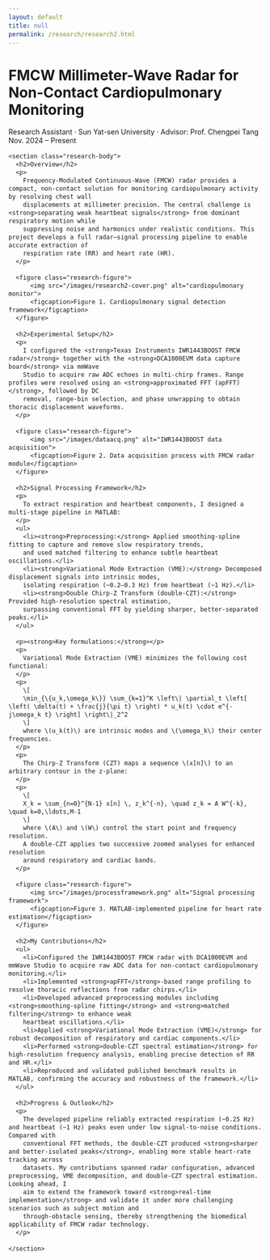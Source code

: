 ```yaml
---
layout: default
title: null
permalink: /research/research2.html
---
```


<html lang="en">
<head>
  <meta charset="UTF-8">
  <title>FMCW Millimeter-Wave Radar for Non-Contact Cardiopulmonary Monitoring</title>
  <link rel="stylesheet" href="research.css">
  <!-- MathJax -->
  <script src="https://polyfill.io/v3/polyfill.min.js?features=es6"></script>
  <script id="MathJax-script" async
    src="https://cdn.jsdelivr.net/npm/mathjax@3/es5/tex-mml-chtml.js">
  </script>
</head>
<body>
<div id="research-detail">
  <div class="content-card">
    <h1 class="page__title">
      FMCW Millimeter-Wave Radar for Non-Contact Cardiopulmonary Monitoring
    </h1>
    <p class="meta">
      Research Assistant · Sun Yat-sen University · Advisor: Prof. Chengpei Tang<br>
      Nov. 2024 – Present
    </p>

    <section class="research-body">
      <h2>Overview</h2>
      <p>
        Frequency-Modulated Continuous-Wave (FMCW) radar provides a compact, non-contact solution for monitoring cardiopulmonary activity by resolving chest wall 
        displacements at millimeter precision. The central challenge is <strong>separating weak heartbeat signals</strong> from dominant respiratory motion while 
        suppressing noise and harmonics under realistic conditions. This project develops a full radar–signal processing pipeline to enable accurate extraction of 
        respiration rate (RR) and heart rate (HR).
      </p>
      
      <figure class="research-figure">
          <img src="/images/research2-cover.png" alt="cardiopulmonary monitor">
          <figcaption>Figure 1. Cardiopulmonary signal detection framework</figcaption>
      </figure>
      
      <h2>Experimental Setup</h2>
      <p>
        I configured the <strong>Texas Instruments IWR1443BOOST FMCW radar</strong> together with the <strong>DCA1000EVM data capture board</strong> via mmWave 
        Studio to acquire raw ADC echoes in multi-chirp frames. Range profiles were resolved using an <strong>approximated FFT (apFFT)</strong>, followed by DC 
        removal, range-bin selection, and phase unwrapping to obtain thoracic displacement waveforms.
      </p>

      <figure class="research-figure">
          <img src="/images/dataacq.png" alt="IWR1443BOOST data acquisition">
          <figcaption>Figure 2. Data acquisition process with FMCW radar module</figcaption>
      </figure>

      <h2>Signal Processing Framework</h2>
      <p>
        To extract respiration and heartbeat components, I designed a multi-stage pipeline in MATLAB:
      </p>
      <ul>
        <li><strong>Preprocessing:</strong> Applied smoothing-spline fitting to capture and remove slow respiratory trends, 
        and used matched filtering to enhance subtle heartbeat oscillations.</li>
        <li><strong>Variational Mode Extraction (VME):</strong> Decomposed displacement signals into intrinsic modes, 
        isolating respiration (~0.2–0.3 Hz) from heartbeat (~1 Hz).</li>
        <li><strong>Double Chirp-Z Transform (double-CZT):</strong> Provided high-resolution spectral estimation, 
        surpassing conventional FFT by yielding sharper, better-separated peaks.</li>
      </ul>

      <p><strong>Key formulations:</strong></p>
      <p>
        Variational Mode Extraction (VME) minimizes the following cost functional:
      </p>
      <p>
        \[
        \min_{\{u_k,\omega_k\}} \sum_{k=1}^K \left\| \partial_t \left[ \left( \delta(t) + \frac{j}{\pi t} \right) * u_k(t) \cdot e^{-j\omega_k t} \right] \right\|_2^2
        \]
        where \(u_k(t)\) are intrinsic modes and \(\omega_k\) their center frequencies.
      </p>
      <p>
        The Chirp-Z Transform (CZT) maps a sequence \(x[n]\) to an arbitrary contour in the z-plane:
      </p>
      <p>
        \[
        X_k = \sum_{n=0}^{N-1} x[n] \, z_k^{-n}, \quad z_k = A W^{-k}, \quad k=0,\ldots,M-1
        \]
        where \(A\) and \(W\) control the start point and frequency resolution. 
        A double-CZT applies two successive zoomed analyses for enhanced resolution 
        around respiratory and cardiac bands.
      </p>

      <figure class="research-figure">
          <img src="/images/processframework.png" alt="Signal processing framework">
          <figcaption>Figure 3. MATLAB-implemented pipeline for heart rate estimation</figcaption>
      </figure>

      <h2>My Contributions</h2>
      <ul>
        <li>Configured the IWR1443BOOST FMCW radar with DCA1000EVM and mmWave Studio to acquire raw ADC data for non-contact cardiopulmonary monitoring.</li>
        <li>Implemented <strong>apFFT</strong>-based range profiling to resolve thoracic reflections from radar chirps.</li>
        <li>Developed advanced preprocessing modules including <strong>smoothing-spline fitting</strong> and <strong>matched filtering</strong> to enhance weak 
        heartbeat oscillations.</li>
        <li>Applied <strong>Variational Mode Extraction (VME)</strong> for robust decomposition of respiratory and cardiac components.</li>
        <li>Performed <strong>double-CZT spectral estimation</strong> for high-resolution frequency analysis, enabling precise detection of RR and HR.</li>
        <li>Reproduced and validated published benchmark results in MATLAB, confirming the accuracy and robustness of the framework.</li>
      </ul>

      <h2>Progress & Outlook</h2>
      <p>
        The developed pipeline reliably extracted respiration (~0.25 Hz) and heartbeat (~1 Hz) peaks even under low signal-to-noise conditions. Compared with 
        conventional FFT methods, the double-CZT produced <strong>sharper and better-isolated peaks</strong>, enabling more stable heart-rate tracking across 
        datasets. My contributions spanned radar configuration, advanced preprocessing, VME decomposition, and double-CZT spectral estimation. Looking ahead, I 
        aim to extend the framework toward <strong>real-time implementation</strong> and validate it under more challenging scenarios such as subject motion and 
        through-obstacle sensing, thereby strengthening the biomedical applicability of FMCW radar technology.
      </p>

    </section>
  </div>
</div>
</body>
</html>
